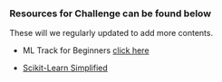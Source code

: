### Resources for Challenge can be found below
These will we regularly updated to add more contents.

- ML Track for Beginners [click here](https://github.com/kabirnagpal/SoA-ML-14)

- [Scikit-Learn Simplified](https://medium.com/@21kabirnagpal/machine-learning-with-scikit-learn-simplified-64c178fa2502)
